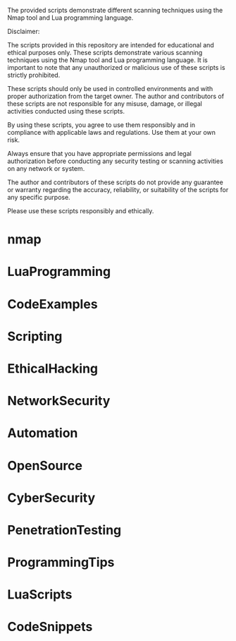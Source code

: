 The provided scripts demonstrate different scanning techniques using the Nmap tool and Lua programming language.

Disclaimer: 

The scripts provided in this repository are intended for educational and ethical purposes only. These scripts demonstrate various scanning techniques using the Nmap tool and Lua programming language. 
It is important to note that any unauthorized or malicious use of these scripts is strictly prohibited.

These scripts should only be used in controlled environments and with proper authorization from the target owner. The author and contributors of these scripts are not responsible for any misuse, damage, or illegal activities conducted using these scripts.

By using these scripts, you agree to use them responsibly and in compliance with applicable laws and regulations. Use them at your own risk.

Always ensure that you have appropriate permissions and legal authorization before conducting any security testing or scanning activities on any network or system.

The author and contributors of these scripts do not provide any guarantee or warranty regarding the accuracy, reliability, or suitability of the scripts for any specific purpose.

Please use these scripts responsibly and ethically.

# nmap
# LuaProgramming 
# CodeExamples 
# Scripting 
# EthicalHacking 
# NetworkSecurity 
# Automation 
# OpenSource 
# CyberSecurity 
# PenetrationTesting 
# ProgrammingTips 
# LuaScripts 
# CodeSnippets
